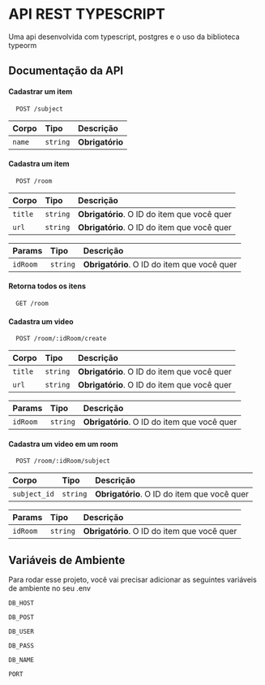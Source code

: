 
# API REST TYPESCRIPT

Uma api desenvolvida com typescript, postgres e o uso da biblioteca typeorm

## Documentação da API

#### Cadastrar um item

```http
  POST /subject
```

| Corpo   | Tipo       | Descrição                           |
| :---------- | :--------- | :---------------------------------- |
| `name` | `string` | **Obrigatório** |

#### Cadastra um item

```http
  POST /room
```

| Corpo   | Tipo       | Descrição                                   |
| :---------- | :--------- | :------------------------------------------ |
| `title`      | `string` | **Obrigatório**. O ID do item que você quer |
| `url`      | `string` | **Obrigatório**. O ID do item que você quer |

| Params   | Tipo       | Descrição                                   |
| :---------- | :--------- | :------------------------------------------ |
| `idRoom`      | `string` | **Obrigatório**. O ID do item que você quer |


#### Retorna todos os  itens
```http
  GET /room
```

#### Cadastra um video 
```http
  POST /room/:idRoom/create
```

| Corpo   | Tipo       | Descrição                                   |
| :---------- | :--------- | :------------------------------------------ |
| `title`      | `string` | **Obrigatório**. O ID do item que você quer |
| `url`      | `string` | **Obrigatório**. O ID do item que você quer |

| Params   | Tipo       | Descrição                                   |
| :---------- | :--------- | :------------------------------------------ |
| `idRoom`      | `string` | **Obrigatório**. O ID do item que você quer |


#### Cadastra um video em um room

```http
  POST /room/:idRoom/subject
```

| Corpo   | Tipo       | Descrição                                   |
| :---------- | :--------- | :------------------------------------------ |
| `subject_id`      | `string` | **Obrigatório**. O ID do item que você quer |

| Params   | Tipo       | Descrição                                   |
| :---------- | :--------- | :------------------------------------------ |
| `idRoom`      | `string` | **Obrigatório**. O ID do item que você quer |

## Variáveis de Ambiente

Para rodar esse projeto, você vai precisar adicionar as seguintes variáveis de ambiente no seu .env

`DB_HOST`

`DB_POST`

`DB_USER`

`DB_PASS`

`DB_NAME`

`PORT`

